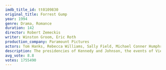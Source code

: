 ```yaml
---
imdb_title_id: tt0109830
original_title: Forrest Gump
year: 1994
genre: Drama, Romance
duration: 142
director: Robert Zemeckis
writer: Winston Groom, Eric Roth
production_company: Paramount Pictures
actors: Tom Hanks, Rebecca Williams, Sally Field, Michael Conner Humphreys, Harold G. Herthum, George Kelly, Bob Penny, John Randall, Sam Anderson, Margo Moorer, Ione M. Telech, Christine Seabrook, John Worsham, Peter Dobson, Siobhan Fallon Hogan
description: The presidencies of Kennedy and Johnson, the events of Vietnam, Watergate and other historical events unfold through the perspective of an Alabama man with an IQ of 75, whose only desire is to be reunited with his childhood sweetheart.
avg_vote: 8.8
votes: 1755490
---
```

